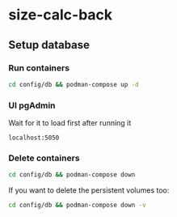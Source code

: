 # size-calc-back

## Setup database

### Run containers

```bash
cd config/db && podman-compose up -d
```

### UI pgAdmin

Wait for it to load first after running it

```
localhost:5050
```

### Delete containers

```bash
cd config/db && podman-compose down
```

If you want to delete the persistent volumes too:

```bash
cd config/db && podman-compose down -v
```
